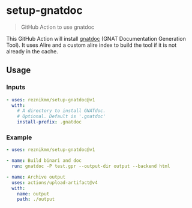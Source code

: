 # setup-gnatdoc

> GitHub Action to use gnatdoc

This GitHub Action will install [gnatdoc](https://github.com/AdaCore/gnatdoc)
(GNAT Documentation Generation Tool). It uses Alire and a custom alire index
to build the tool if it is not already in the cache.

## Usage

### Inputs

```yaml
- uses: reznikmm/setup-gnatdoc@v1
  with:
    # A directory to install GNATdoc.
    # Optional. Default is '.gnatdoc'
    install-prefix: .gnatdoc
```

### Example

```yaml
- uses: reznikmm/setup-gnatdoc@v1

- name: Build binari and doc
  run: gnatdoc -P test.gpr --output-dir output --backend html

- name: Archive output
  uses: actions/upload-artifact@v4
  with:
    name: output
    path: ./output
```
